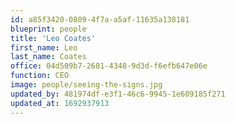 ```yaml
---
id: a85f3420-0809-4f7a-a5af-11635a138181
blueprint: people
title: 'Leo Coates'
first_name: Leo
last_name: Coates
office: 04d509b7-2681-4348-9d3d-f6efb647e06e
function: CEO
image: people/seeing-the-signs.jpg
updated_by: 481974df-e3f1-46c6-9945-1e609185f271
updated_at: 1692937913
---
```

